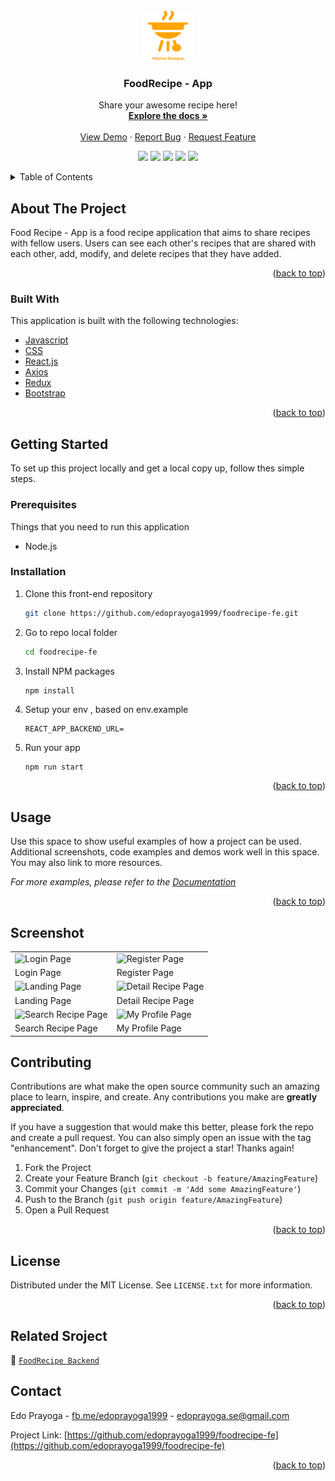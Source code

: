 <div id="top"></div>
<!-- PROJECT LOGO -->
<br />
<div align="center">
  <a href="https://github.com/edoprayoga1999/foodrecipe-fe/">
    <img src="screenshots/logo.svg" alt="Logo" width="80" height="80">
  </a>

  <h3 align="center">FoodRecipe - App</h3>

  <p align="center">
    Share your awesome recipe here!
    <br />
    <a href="https://github.com/edoprayoga1999/foodrecipe-fe/"><strong>Explore the docs »</strong></a>
    <br />
    <br />
    <a href="https://foodrecipe-mama.netlify.app/">View Demo</a>
    ·
    <a href="https://github.com/edoprayoga1999/foodrecipe-fe/issues">Report Bug</a>
    ·
    <a href="https://github.com/edoprayoga1999/foodrecipe-fe/issues">Request Feature</a>
    <br />
    <p align="center">
    <a href="https://reactjs.org/"><img src="https://img.shields.io/github/package-json/dependency-version/edoprayoga1999/foodrecipe-fe/react"></a>
    <a href="https://axios-http.com/"><img src="https://img.shields.io/github/package-json/dependency-version/edoprayoga1999/foodrecipe-fe/axios"></a>
    <a href="https://redux.js.org/"><img src="https://img.shields.io/github/package-json/dependency-version/edoprayoga1999/foodrecipe-fe/redux"></a>
    <a href="https://getbootstrap.com/"><img src="https://img.shields.io/github/package-json/dependency-version/edoprayoga1999/foodrecipe-fe/bootstrap"></a>
    <img src="https://img.shields.io/github/license/edoprayoga1999/foodrecipe-fe">
    </p>
  </p>
</div>

<!-- TABLE OF CONTENTS -->

<details>
  <summary>Table of Contents</summary>
  <ol>
    <li>
      <a href="#about-the-project">About The Project</a>
      <ul>
        <li><a href="#built-with">Built With</a></li>
      </ul>
    </li>
    <li>
      <a href="#getting-started">Getting Started</a>
      <ul>
        <li><a href="#prerequisites">Prerequisites</a></li>
        <li><a href="#installation">Installation</a></li>
      </ul>
    </li>
    <li><a href="#usage">Usage</a></li>
    <li><a href="#roadmap">Roadmap</a></li>
    <li><a href="#contributing">Contributing</a></li>
    <li><a href="#license">License</a></li>
    <li><a href="#contact">Contact</a></li>
    <li><a href="#acknowledgments">Acknowledgments</a></li>
  </ol>
</details>



<!-- ABOUT THE PROJECT -->
## About The Project

Food Recipe - App is a food recipe application that aims to share recipes with fellow users. Users can see each other's recipes that are shared with each other, add, modify, and delete recipes that they have added.

<p align="right">(<a href="#top">back to top</a>)</p>



### Built With

This application is built with the following technologies:

* [Javascript](https://www.javascript.com/)
* [CSS](https://developer.mozilla.org/id/docs/Web/CSS)
* [React.js](https://reactjs.org/)
* [Axios](https://axios-http.com)
* [Redux](https://axios-http.com)
* [Bootstrap](https://getbootstrap.com)

<p align="right">(<a href="#top">back to top</a>)</p>



<!-- GETTING STARTED -->
## Getting Started

To set up this project locally and get a local copy up, follow thes simple steps.

### Prerequisites

Things that you need to run this application
* Node.js
  
### Installation

1. Clone this front-end repository
   ```sh
   git clone https://github.com/edoprayoga1999/foodrecipe-fe.git
   ```
2. Go to repo local folder
   ```sh
   cd foodrecipe-fe
   ```
3. Install NPM packages
   ```sh
   npm install
   ```
4. Setup your env , based on env.example
   ```
   REACT_APP_BACKEND_URL= 
   ```
5. Run your app
   ```
   npm run start
   ```
<p align="right">(<a href="#top">back to top</a>)</p>


## Usage

Use this space to show useful examples of how a project can be used. Additional screenshots, code examples and demos work well in this space. You may also link to more resources.

_For more examples, please refer to the [Documentation](https://example.com)_

<p align="right">(<a href="#top">back to top</a>)</p>

## Screenshot

<p align="center" display=flex>
<table>
  
  <tr>
    <td><image src="screenshots/login-page.png" alt="Login Page" width=100%></td>
    <td><image src="screenshots/register-page.png" alt="Register Page" width=100%/></td>
  </tr>
   <tr>
    <td>Login Page</td>
    <td>Register Page</td>
  </tr>
  
  <tr>
    <td><image src="screenshots/landing-page.png" alt="Landing Page" width=100%></td>
    <td><image src="screenshots/detail-recipe-page.png" alt="Detail Recipe Page" width=100%/></td>
  </tr>
  <tr>
    <td>Landing Page</td>
    <td>Detail Recipe Page</td>
  </tr>

  <tr>
    <td><image src="screenshots/search-recipe-page.png" alt="Search Recipe Page" width=100%></td>
    <td><image src="screenshots/my-profile-page.png" alt="My Profile Page" width=100%></td>
  </tr>
  <tr>
      <td>Search Recipe Page</td>
      <td>My Profile Page</td>
  </tr>
  
</table>
</p>

<!-- CONTRIBUTING -->
## Contributing

Contributions are what make the open source community such an amazing place to learn, inspire, and create. Any contributions you make are **greatly appreciated**.

If you have a suggestion that would make this better, please fork the repo and create a pull request. You can also simply open an issue with the tag "enhancement".
Don't forget to give the project a star! Thanks again!

1. Fork the Project
2. Create your Feature Branch (`git checkout -b feature/AmazingFeature`)
3. Commit your Changes (`git commit -m 'Add some AmazingFeature'`)
4. Push to the Branch (`git push origin feature/AmazingFeature`)
5. Open a Pull Request

<p align="right">(<a href="#top">back to top</a>)</p>



<!-- LICENSE -->
## License

Distributed under the MIT License. See `LICENSE.txt` for more information.

<p align="right">(<a href="#top">back to top</a>)</p>

## Related Sroject

:rocket: [`FoodRecipe Backend`](https://github.com/edoprayoga1999/FoodRecipe-App-Backend)

<!-- CONTACT -->
## Contact

Edo Prayoga - [fb.me/edoprayoga1999](https://facebook.com/edoprayoga1999) - edoprayoga.se@gmail.com

Project Link: [https://github.com/edoprayoga1999/foodrecipe-fe](https://github.com/edoprayoga1999/foodrecipe-fe)

<p align="right">(<a href="#top">back to top</a>)</p>
